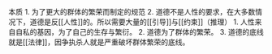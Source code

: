 本质
	1. 为了更大的群体的繁荣而制定的规范
	2. 道德不是人性的要求，在大多数情况下，道德是反[[人性]]的。所以需要大量的[[引导]]与[[约束]]（推理）
		1. 人性来自自私的基因，为了自己的生存与繁衍。
		2. 道德为了群体的繁荣。
	3. 道德的底线就是[[法律]]，因争执杀人就是严重破坏群体繁荣的底线。